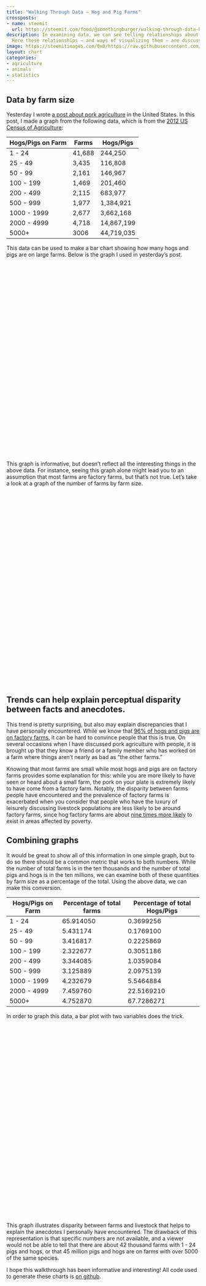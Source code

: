 ```yaml
---
title: "Walking Through Data – Hog and Pig Farms"
crossposts:
- name: steemit
  url: https://steemit.com/food/@somethingburger/walking-through-data-hog-and-pig-farms
description: In examining data, we can see telling relationships about agriculture.
  Here these relationships – and ways of visualizing them – are discussed.
image: https://steemitimages.com/0x0/https://raw.githubusercontent.com/mackfinkel/agricultureData/master/hogsPigs/hogsPigslivestock.png
layout: chart
categories:
- agriculture
- animals
- statistics
---
```


<h2>
Data by farm size
</h2>
<p>
Yesterday I wrote <a href="https://steemit.com/food/@somethingburger/the-tragedy-of-pork-agriculture">a post about pork agriculture</a> in the United States. In this post, I made a graph from the following data, which is from the <a href="https://www.agcensus.usda.gov/Publications/2012/#full_report" rel="noopener">2012 US Census of Agriculture</a>:
</p>
<table>
<thead>
<tr>
<th>
Hogs/Pigs on Farm
</th>
<th>
Farms
</th>
<th>
Hogs/Pigs
</th>
</tr>
</thead>
<tbody>
<tr>
<td>
1 - 24
</td>
<td>
41,688
</td>
<td>
244,250
</td>
</tr>
<tr>
<td>
25 - 49
</td>
<td>
3,435
</td>
<td>
116,808
</td>
</tr>
<tr>
<td>
50 - 99
</td>
<td>
2,161
</td>
<td>
146,967
</td>
</tr>
<tr>
<td>
100 - 199
</td>
<td>
1,469
</td>
<td>
201,460
</td>
</tr>
<tr>
<td>
200 - 499
</td>
<td>
2,115
</td>
<td>
683,977
</td>
</tr>
<tr>
<td>
500 - 999
</td>
<td>
1,977
</td>
<td>
1,384,921
</td>
</tr>
<tr>
<td>
1000 - 1999
</td>
<td>
2,677
</td>
<td>
3,662,168
</td>
</tr>
<tr>
<td>
2000 - 4999
</td>
<td>
4,718
</td>
<td>
14,867,199
</td>
</tr>
<tr>
<td>
5000+
</td>
<td>
3006
</td>
<td>
44,719,035
</td>
</tr>
</tbody>
</table>
<p>
This data can be used to make a bar chart showing how many hogs and pigs are on large farms. Below is the graph I used in yesterday’s post.
</p>
<div id="htmlwidget-85a5a900c16c3f4b78ca" style="width:100%;height:500px;" class="highchart html-widget"></div>
<script type="application/json" data-for="htmlwidget-85a5a900c16c3f4b78ca">{"x":{"hc_opts":{"title":{"text":"Most hogs and pigs are on factory farms"},"yAxis":{"title":{"text":"Hogs/Pigs"},"type":"linear"},"credits":{"enabled":true,"text":"Source: 2012 Census of Agriculture","href":"https://www.agcensus.usda.gov/Publications/2012/"},"exporting":{"enabled":false},"plotOptions":{"series":{"turboThreshold":0,"showInLegend":false,"marker":{"enabled":true}},"treemap":{"layoutAlgorithm":"squarified"},"bubble":{"minSize":5,"maxSize":25},"scatter":{"marker":{"symbol":"circle"}}},"annotationsOptions":{"enabledButtons":false},"tooltip":{"delayForDisplay":10,"shape":"rectangle","shared":true},"series":[{"group":"group","data":[{"herdSize":"1 - 24","farms":41688,"number":244250,"Farms":65.914049900389,"Livestock":0.369925629424483,"y":244250,"name":"1 - 24"},{"herdSize":"25 - 49","farms":3435,"number":116808,"Farms":5.43117351294944,"Livestock":0.17691002219781,"y":116808,"name":"25 - 49"},{"herdSize":"50 - 99","farms":2161,"number":146967,"Farms":3.41681687379439,"Livestock":0.222586939527648,"y":146967,"name":"50 - 99"},{"herdSize":"100 - 199","farms":1469,"number":201460,"Farms":2.32267653290327,"Livestock":0.305118596945164,"y":201460,"name":"100 - 199"},{"herdSize":"200 - 499","farms":2115,"number":683977,"Farms":3.34408500142301,"Livestock":1.0359083817272,"y":683977,"name":"200 - 499"},{"herdSize":"500 - 999","farms":1977,"number":1384921,"Farms":3.12588938430889,"Livestock":2.09751391045316,"y":1384921,"name":"500 - 999"},{"herdSize":"1000 - 1999","farms":2677,"number":3662168,"Farms":4.23267874648199,"Livestock":5.54648844404585,"y":3662168,"name":"1000 - 1999"},{"herdSize":"2000 - 4999","farms":4718,"number":14867199,"Farms":7.45976030104671,"Livestock":22.5169209738139,"y":14867199,"name":"2000 - 4999"},{"herdSize":"5000+","farms":3006,"number":44719035,"Farms":4.75286974670335,"Livestock":67.7286271018648,"y":44719035,"name":"5000+"}],"type":"column","name":"Hogs/Pigs"}],"xAxis":{"type":"category","title":{"text":"Farm Size (Hogs/Pigs on Farm)"}},"legend":{"enabled":false}},"theme":{"chart":{"backgroundColor":"transparent"}},"conf_opts":{"global":{"Date":null,"VMLRadialGradientURL":"http =//code.highcharts.com/list(version)/gfx/vml-radial-gradient.png","canvasToolsURL":"http =//code.highcharts.com/list(version)/modules/canvas-tools.js","getTimezoneOffset":null,"timezoneOffset":0,"useUTC":true},"lang":{"contextButtonTitle":"Chart context menu","decimalPoint":".","downloadJPEG":"Download JPEG image","downloadPDF":"Download PDF document","downloadPNG":"Download PNG image","downloadSVG":"Download SVG vector image","drillUpText":"Back to {series.name}","invalidDate":null,"loading":"Loading...","months":["January","February","March","April","May","June","July","August","September","October","November","December"],"noData":"No data to display","numericSymbols":["k","M","G","T","P","E"],"printChart":"Print chart","resetZoom":"Reset zoom","resetZoomTitle":"Reset zoom level 1:1","shortMonths":["Jan","Feb","Mar","Apr","May","Jun","Jul","Aug","Sep","Oct","Nov","Dec"],"thousandsSep":" ","weekdays":["Sunday","Monday","Tuesday","Wednesday","Thursday","Friday","Saturday"]}},"type":"chart","fonts":[],"debug":false},"evals":[],"jsHooks":[]}</script>
<p>
This graph is informative, but doesn’t reflect all the interesting things in the above data. For instance, seeing this graph alone might lead you to an assumption that most farms are factory farms, but that’s not true. Let’s take a look at a graph of the number of farms by farm size.
</p>
<div id="htmlwidget-833eefdb9ffae4881903" style="width:100%;height:500px;" class="highchart html-widget"></div>
<script type="application/json" data-for="htmlwidget-833eefdb9ffae4881903">{"x":{"hc_opts":{"title":{"text":"Most hog and pig farms are small"},"yAxis":{"title":{"text":"Farms"},"type":"linear"},"credits":{"enabled":true,"text":"Source: 2012 Census of Agriculture","href":"https://www.agcensus.usda.gov/Publications/2012/"},"exporting":{"enabled":false},"plotOptions":{"series":{"turboThreshold":0,"showInLegend":false,"marker":{"enabled":true}},"treemap":{"layoutAlgorithm":"squarified"},"bubble":{"minSize":5,"maxSize":25},"scatter":{"marker":{"symbol":"circle"}}},"annotationsOptions":{"enabledButtons":false},"tooltip":{"delayForDisplay":10,"shape":"rectangle","shared":true},"series":[{"group":"group","data":[{"herdSize":"1 - 24","farms":41688,"number":244250,"Farms":65.914049900389,"Livestock":0.369925629424483,"y":41688,"name":"1 - 24"},{"herdSize":"25 - 49","farms":3435,"number":116808,"Farms":5.43117351294944,"Livestock":0.17691002219781,"y":3435,"name":"25 - 49"},{"herdSize":"50 - 99","farms":2161,"number":146967,"Farms":3.41681687379439,"Livestock":0.222586939527648,"y":2161,"name":"50 - 99"},{"herdSize":"100 - 199","farms":1469,"number":201460,"Farms":2.32267653290327,"Livestock":0.305118596945164,"y":1469,"name":"100 - 199"},{"herdSize":"200 - 499","farms":2115,"number":683977,"Farms":3.34408500142301,"Livestock":1.0359083817272,"y":2115,"name":"200 - 499"},{"herdSize":"500 - 999","farms":1977,"number":1384921,"Farms":3.12588938430889,"Livestock":2.09751391045316,"y":1977,"name":"500 - 999"},{"herdSize":"1000 - 1999","farms":2677,"number":3662168,"Farms":4.23267874648199,"Livestock":5.54648844404585,"y":2677,"name":"1000 - 1999"},{"herdSize":"2000 - 4999","farms":4718,"number":14867199,"Farms":7.45976030104671,"Livestock":22.5169209738139,"y":4718,"name":"2000 - 4999"},{"herdSize":"5000+","farms":3006,"number":44719035,"Farms":4.75286974670335,"Livestock":67.7286271018648,"y":3006,"name":"5000+"}],"type":"column","name":"Farms"}],"xAxis":{"type":"category","title":{"text":"Farm Size (Hogs/Pigs on Farm)"}},"legend":{"enabled":false}},"theme":{"chart":{"backgroundColor":"transparent"}},"conf_opts":{"global":{"Date":null,"VMLRadialGradientURL":"http =//code.highcharts.com/list(version)/gfx/vml-radial-gradient.png","canvasToolsURL":"http =//code.highcharts.com/list(version)/modules/canvas-tools.js","getTimezoneOffset":null,"timezoneOffset":0,"useUTC":true},"lang":{"contextButtonTitle":"Chart context menu","decimalPoint":".","downloadJPEG":"Download JPEG image","downloadPDF":"Download PDF document","downloadPNG":"Download PNG image","downloadSVG":"Download SVG vector image","drillUpText":"Back to {series.name}","invalidDate":null,"loading":"Loading...","months":["January","February","March","April","May","June","July","August","September","October","November","December"],"noData":"No data to display","numericSymbols":["k","M","G","T","P","E"],"printChart":"Print chart","resetZoom":"Reset zoom","resetZoomTitle":"Reset zoom level 1:1","shortMonths":["Jan","Feb","Mar","Apr","May","Jun","Jul","Aug","Sep","Oct","Nov","Dec"],"thousandsSep":" ","weekdays":["Sunday","Monday","Tuesday","Wednesday","Thursday","Friday","Saturday"]}},"type":"chart","fonts":[],"debug":false},"evals":[],"jsHooks":[]}</script>
<h2>
Trends can help explain perceptual disparity between facts and anecdotes.
</h2>
<p>
This trend is pretty surprising, but also may explain discrepancies that I have personally encountered. While we know that <a href="https://steemit.com/food/@somethingburger/the-tragedy-of-pork-agriculture">96% of hogs and pigs are on factory farms</a>, it can be hard to convince people that this is true. On several occasions when I have discussed pork agriculture with people, it is brought up that they know a friend or a family member who has worked on a farm where things aren’t nearly as bad as “the other farms.”
</p>
<p>
Knowing that most farms are small while most hogs and pigs are on factory farms provides some explanation for this: while you are more likely to have seen or heard about a small farm, the pork on your plate is extremely likely to have come from a factory farm. Notably, the disparity between farms people have encountered and the prevalence of factory farms is exacerbated when you consider that people who have the luxury of leisurely discussing livestock populations are less likely to be around factory farms, since hog factory farms are about <a href="http://ehp.niehs.nih.gov/121-a182/" rel="noopener">nine times more likely</a> to exist in areas affected by poverty.
</p>
<h2>
Combining graphs
</h2>
<p>
It would be great to show all of this information in one simple graph, but to do so there should be a common metric that works to both numbers. While the number of total farms is in the ten thousands and the number of total pigs and hogs is in the ten millions, we can examine both of these quantities by farm size as a percentage of the total. Using the above data, we can make this conversion.
</p>
<table>
<thead>
<tr>
<th>
Hogs/Pigs on Farm
</th>
<th>
Percentage of total farms
</th>
<th>
Percentage of total Hogs/Pigs
</th>
</tr>
</thead>
<tbody>
<tr>
<td>
1 - 24
</td>
<td>
65.914050
</td>
<td>
0.3699256
</td>
</tr>
<tr>
<td>
25 - 49
</td>
<td>
5.431174
</td>
<td>
0.1769100
</td>
</tr>
<tr>
<td>
50 - 99
</td>
<td>
3.416817
</td>
<td>
0.2225869
</td>
</tr>
<tr>
<td>
100 - 199
</td>
<td>
2.322677
</td>
<td>
0.3051186
</td>
</tr>
<tr>
<td>
200 - 499
</td>
<td>
3.344085
</td>
<td>
1.0359084
</td>
</tr>
<tr>
<td>
500 - 999
</td>
<td>
3.125889
</td>
<td>
2.0975139
</td>
</tr>
<tr>
<td>
1000 - 1999
</td>
<td>
4.232679
</td>
<td>
5.5464884
</td>
</tr>
<tr>
<td>
2000 - 4999
</td>
<td>
7.459760
</td>
<td>
22.5169210
</td>
</tr>
<tr>
<td>
5000+
</td>
<td>
4.752870
</td>
<td>
67.7286271
</td>
</tr>
</tbody>
</table>
<p>
In order to graph this data, a bar plot with two variables does the trick.
</p>
<div id="htmlwidget-2830004beb888d925af1" style="width:100%;height:500px;" class="highchart html-widget"></div>
<script type="application/json" data-for="htmlwidget-2830004beb888d925af1">{"x":{"hc_opts":{"title":{"text":"Most farms are small, but most hogs and pigs are on factory farms"},"yAxis":{"title":{"text":"Percent"},"type":"linear","labels":{"format":"{value}%"}},"credits":{"enabled":true,"text":"Source: 2012 Census of Agriculture","href":"https://www.agcensus.usda.gov/Publications/2012/"},"exporting":{"enabled":false},"plotOptions":{"series":{"turboThreshold":0,"showInLegend":true,"marker":{"enabled":true}},"treemap":{"layoutAlgorithm":"squarified"},"bubble":{"minSize":5,"maxSize":25},"scatter":{"marker":{"symbol":"circle"}}},"annotationsOptions":{"enabledButtons":false},"tooltip":{"delayForDisplay":10,"valueDecimals":2,"valueSuffix":"%","shared":true},"series":[{"name":"Farms","data":[{"herdSize":"1 - 24","variable":"Farms","value":65.914049900389,"y":65.914049900389,"name":"1 - 24"},{"herdSize":"25 - 49","variable":"Farms","value":5.43117351294944,"y":5.43117351294944,"name":"25 - 49"},{"herdSize":"50 - 99","variable":"Farms","value":3.41681687379439,"y":3.41681687379439,"name":"50 - 99"},{"herdSize":"100 - 199","variable":"Farms","value":2.32267653290327,"y":2.32267653290327,"name":"100 - 199"},{"herdSize":"200 - 499","variable":"Farms","value":3.34408500142301,"y":3.34408500142301,"name":"200 - 499"},{"herdSize":"500 - 999","variable":"Farms","value":3.12588938430889,"y":3.12588938430889,"name":"500 - 999"},{"herdSize":"1000 - 1999","variable":"Farms","value":4.23267874648199,"y":4.23267874648199,"name":"1000 - 1999"},{"herdSize":"2000 - 4999","variable":"Farms","value":7.45976030104671,"y":7.45976030104671,"name":"2000 - 4999"},{"herdSize":"5000+","variable":"Farms","value":4.75286974670335,"y":4.75286974670335,"name":"5000+"}],"type":"column"},{"name":"Livestock","data":[{"herdSize":"1 - 24","variable":"Livestock","value":0.369925629424483,"y":0.369925629424483,"name":"1 - 24"},{"herdSize":"25 - 49","variable":"Livestock","value":0.17691002219781,"y":0.17691002219781,"name":"25 - 49"},{"herdSize":"50 - 99","variable":"Livestock","value":0.222586939527648,"y":0.222586939527648,"name":"50 - 99"},{"herdSize":"100 - 199","variable":"Livestock","value":0.305118596945164,"y":0.305118596945164,"name":"100 - 199"},{"herdSize":"200 - 499","variable":"Livestock","value":1.0359083817272,"y":1.0359083817272,"name":"200 - 499"},{"herdSize":"500 - 999","variable":"Livestock","value":2.09751391045316,"y":2.09751391045316,"name":"500 - 999"},{"herdSize":"1000 - 1999","variable":"Livestock","value":5.54648844404585,"y":5.54648844404585,"name":"1000 - 1999"},{"herdSize":"2000 - 4999","variable":"Livestock","value":22.5169209738139,"y":22.5169209738139,"name":"2000 - 4999"},{"herdSize":"5000+","variable":"Livestock","value":67.7286271018648,"y":67.7286271018648,"name":"5000+"}],"type":"column"}],"xAxis":{"type":"category","title":{"text":"Farm Size (Hogs/Pigs on Farm)"}},"legend":{"align":"left"}},"theme":{"chart":{"backgroundColor":"transparent"}},"conf_opts":{"global":{"Date":null,"VMLRadialGradientURL":"http =//code.highcharts.com/list(version)/gfx/vml-radial-gradient.png","canvasToolsURL":"http =//code.highcharts.com/list(version)/modules/canvas-tools.js","getTimezoneOffset":null,"timezoneOffset":0,"useUTC":true},"lang":{"contextButtonTitle":"Chart context menu","decimalPoint":".","downloadJPEG":"Download JPEG image","downloadPDF":"Download PDF document","downloadPNG":"Download PNG image","downloadSVG":"Download SVG vector image","drillUpText":"Back to {series.name}","invalidDate":null,"loading":"Loading...","months":["January","February","March","April","May","June","July","August","September","October","November","December"],"noData":"No data to display","numericSymbols":["k","M","G","T","P","E"],"printChart":"Print chart","resetZoom":"Reset zoom","resetZoomTitle":"Reset zoom level 1:1","shortMonths":["Jan","Feb","Mar","Apr","May","Jun","Jul","Aug","Sep","Oct","Nov","Dec"],"thousandsSep":" ","weekdays":["Sunday","Monday","Tuesday","Wednesday","Thursday","Friday","Saturday"]}},"type":"chart","fonts":[],"debug":false},"evals":[],"jsHooks":[]}</script>
<p>
This graph illustrates disparity between farms and livestock that helps to explain the anecdotes I personally have encountered. The drawback of this representation is that specific numbers are not available, and a viewer would not be able to tell that there are about 42 thousand farms with 1 - 24 pigs and hogs, or that 45 million pigs and hogs are on farms with over 5000 of the same species.
</p>
<p>
I hope this walkthrough has been informative and interesting! All code used to generate these charts is <a href="https://github.com/mackfinkel/agricultureData" rel="noopener">on github</a>.
</p>